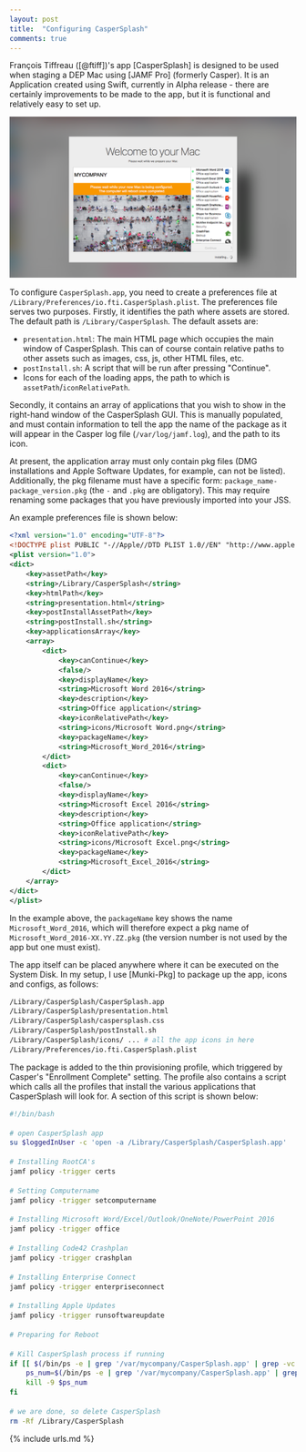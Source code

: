 ```yaml
---
layout: post
title:  "Configuring CasperSplash"
comments: true
---
```


François Tiffreau ([@ftiff])'s app [CasperSplash] is designed to be used when staging a DEP Mac using [JAMF Pro] (formerly Casper). 
It is an Application created using Swift, currently in Alpha release - there are certainly improvements to be made  to the app, but it is functional and relatively easy to set up.

![img-1]

To configure `CasperSplash.app`, you need to create a preferences file at `/Library/Preferences/io.fti.CasperSplash.plist`. The preferences file serves two purposes.  Firstly, it identifies the path where assets are stored. The default path is `/Library/CasperSplash`. The default assets are:

*  `presentation.html`: The main HTML page which occupies the main window of CasperSplash. This can of course contain relative paths to other assets such as images, css, js, other HTML files, etc.
*  `postInstall.sh`: A script that will be run after pressing "Continue".
*  Icons for each of the loading apps, the path to which is `assetPath`/`iconRelativePath`.

Secondly, it contains an array of applications that you wish to show in the right-hand window of the CasperSplash GUI.  This is manually populated, and must contain information to tell the app the name of the package as it will appear in the Casper log file (`/var/log/jamf.log`), and the path to its icon.  

At present, the application array must only contain pkg files (DMG installations and Apple Software Updates, for example, can not be listed).  Additionally, the pkg filename must have a specific form: `package_name-package_version.pkg` (the `-` and `.pkg` are obligatory). This may require renaming some packages that you have previously imported into your JSS.

An example preferences file is shown below:

~~~ xml
<?xml version="1.0" encoding="UTF-8"?>
<!DOCTYPE plist PUBLIC "-//Apple//DTD PLIST 1.0//EN" "http://www.apple.com/DTDs/PropertyList-1.0.dtd">
<plist version="1.0">
<dict>
	<key>assetPath</key>
	<string>/Library/CasperSplash</string>
	<key>htmlPath</key>
	<string>presentation.html</string>
	<key>postInstallAssetPath</key>
	<string>postInstall.sh</string>
	<key>applicationsArray</key>
	<array>
		<dict>
			<key>canContinue</key>
			<false/>
			<key>displayName</key>
			<string>Microsoft Word 2016</string>
			<key>description</key>
			<string>Office application</string>
			<key>iconRelativePath</key>
			<string>icons/Microsoft Word.png</string>
			<key>packageName</key>
			<string>Microsoft_Word_2016</string>
		</dict>
		<dict>
			<key>canContinue</key>
			<false/>
			<key>displayName</key>
			<string>Microsoft Excel 2016</string>
			<key>description</key>
			<string>Office application</string>
			<key>iconRelativePath</key>
			<string>icons/Microsoft Excel.png</string>
			<key>packageName</key>
			<string>Microsoft_Excel_2016</string>
		</dict>
	</array>
</dict>
</plist>
~~~

In the example above, the `packageName` key shows the name `Microsoft_Word_2016`, which will therefore expect a pkg name of `Microsoft_Word_2016-XX.YY.ZZ.pkg` (the version number is not used by the app but one must exist).

The app itself can be placed anywhere where it can be executed on the System Disk. In my setup, I use [Munki-Pkg] to package up the app, icons and configs, as follows: 

~~~ bash
/Library/CasperSplash/CasperSplash.app
/Library/CasperSplash/presentation.html
/Library/CasperSplash/caspersplash.css
/Library/CasperSplash/postInstall.sh
/Library/CasperSplash/icons/ ... # all the app icons in here
/Library/Preferences/io.fti.CasperSplash.plist
~~~

The package is added to the thin provisioning profile, which triggered by Casper's "Enrollment Complete" setting. The profile also contains a script which calls all the profiles that install the various applications that CasperSplash will look for. A section of this script is shown below:

~~~ bash
#!/bin/bash

# open CasperSplash app
su $loggedInUser -c 'open -a /Library/CasperSplash/CasperSplash.app'

# Installing RootCA's
jamf policy -trigger certs

# Setting Computername
jamf policy -trigger setcomputername

# Installing Microsoft Word/Excel/Outlook/OneNote/PowerPoint 2016
jamf policy -trigger office

# Installing Code42 Crashplan
jamf policy -trigger crashplan

# Installing Enterprise Connect
jamf policy -trigger enterpriseconnect

# Installing Apple Updates
jamf policy -trigger runsoftwareupdate

# Preparing for Reboot

# Kill CasperSplash process if running
if [[ $(/bin/ps -e | grep '/var/mycompany/CasperSplash.app' | grep -vc grep) -ne 0 ]]; then
	ps_num=$(/bin/ps -e | grep '/var/mycompany/CasperSplash.app' | grep -v grep | cut -f 1 -d ' ')
	kill -9 $ps_num
fi

# we are done, so delete CasperSplash
rm -Rf /Library/CasperSplash

~~~

[img-1]: /assets/images/caspersplash-1.png



{% include urls.md %}

